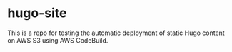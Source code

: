 # hugo-site
This is a repo for testing the automatic deployment of static Hugo content on AWS S3 using AWS CodeBuild.
